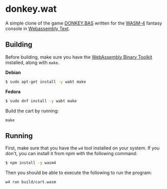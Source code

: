 # donkey.wat

A simple clone of the game
[DONKEY.BAS](https://en.wikipedia.org/wiki/DONKEY.BAS) written for the
[WASM-4](https://wasm4.org) fantasy console in [Webassembly
Text](https://webassembly.org/).

## Building

Before building, make sure you have the [WebAssembly Binary
Toolkit](https://github.com/WebAssembly/wabt) installed, along with `make`.

**Debian**
```sh
$ sudo apt-get install -y wabt make
```

**Fedora**
```sh
$ sudo dnf install -y wabt make
```

Build the cart by running:

```shell
make
```

## Running

First, make sure that you have the `w4` tool installed on your system. If you
don't, you can install it from npm with the following command:

```sh
$ npm install -g wasm4
```

Then you should be able to execute the following to run the program:

```shell
w4 run build/cart.wasm
```
